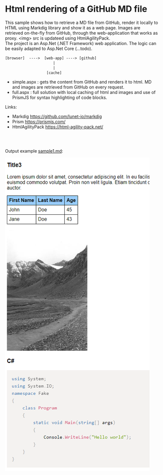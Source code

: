 # Html rendering of a GitHub MD file
This sample shows how to retrieve a MD file from GitHub, 
render it locally to HTML using Markdig library and 
show it as a web page. Images are retrieved on-the-fly from GitHub, 
through the web-application that works as proxy. 
&lt;img&gt; src is updateed using HtmlAgilityPack.    
The project is an Asp.Net (.NET Framework) web application. 
The logic can be easily adapted to Asp.Net Core (...todo).

```
[browser]  ---->  [web-app] ----> [github]
                      |
                      |
                   [cache]
```

 - simple.aspx : gets the content from GitHub and renders it to html. MD and images are retrieved from GitHub on every request.
 - full.aspx : full solution with local caching of html and images and use of PrismJS for syntax highlighting of code blocks.

Links:
 - Markdig  https://github.com/lunet-io/markdig
 - Prism  https://prismjs.com/
 - HtmlAgilityPack https://html-agility-pack.net/




<br/>
<br/>

Output example [sample1.md](mdsample/sample1.md):

![Output1](imgs/output1.png)

